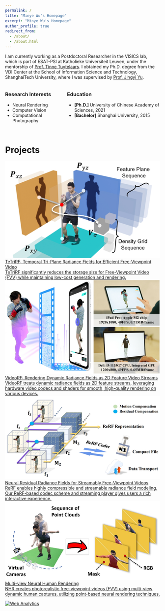 ```yaml
---
permalink: /
title: "Minye Wu's Homepage"
excerpt: "Minye Wu's Homepage"
author_profile: true
redirect_from: 
  - /about/
  - /about.html
---
```


I am currently working as a Postdoctoral Researcher in the VISICS lab, which is part of ESAT-PSI at Katholieke Universiteit Leuven, under the mentorship of [Prof. Tinne Tuytelaars](https://www.esat.kuleuven.be/psi/TT). I obtained my Ph.D. degree from the VDI Center at the School of Information Science and Technology, ShanghaiTech University, where I was supervised by [Prof. Jingyi Yu](http://www.yu-jingyi.com/cv/).



<div class="row">
<div class="column" style="float: left; width: 40%;"><!-- 第一列内容 -->
<h3>Research Interests</h3>
<ul>
<li>Neural Rendering</li>
<li>Computer Vision</li>
<li>Computational Photography</li>
</ul>
</div>
<div class="column" style="float: right; width: 60%;"><!-- 第二列内容 -->
<h3>Education</h3>
<ul>
<li><strong>[Ph.D.] </strong>University of Chinese Academy of Sciences, 2021</li>
<li><strong>[Bachelor]</strong> Shanghai University, 2015</li>
</ul>
</div>
</div>
<div style="clear: both;">&nbsp;</div>


# Projects

<div class="ns-project-container">

  <a href="https://wuminye.github.io/projects/TeTriRF/" class="ns-project-link">
    <div class="ns-project">
        <img src="projects/images/TeTriRF.jpg" alt="TeTriRF">
        <div>
            <div class="ns-project-title">TeTriRF: Temporal Tri-Plane Radiance Fields for Efficient Free-Viewpoint Video</div>
            <div class="ns-project-description">TeTriRF significantly reduces the storage size for Free-Viewpoint Video (FVV) while maintaining low-cost generation and rendering.</div>
        </div>
    </div>
  </a>

  <a href="https://aoliao12138.github.io/VideoRF/" class="ns-project-link">
    <div class="ns-project">
        <img src="projects/images/videoRF.jpg" alt="VideoRF">
        <div>
            <div class="ns-project-title">VideoRF: Rendering Dynamic Radiance Fields as 2D Feature Video Streams</div>
            <div class="ns-project-description">VideoRF treats dynamic radiance fields as 2D feature streams, leveraging hardware video codecs and shaders for smooth, high-quality rendering on various devices.</div>
        </div>
    </div>
  </a>

  <a href="https://aoliao12138.github.io/ReRF/" class="ns-project-link">
    <div class="ns-project">
        <img src="projects/images/rerf.jpg" alt="ReRF">
        <div>
            <div class="ns-project-title">Neural Residual Radiance Fields for Streamably Free-Viewpoint Videos</div>
            <div class="ns-project-description">ReRF enables highly compressible and streamable radiance field modeling. Our ReRF-based codec scheme and streaming player gives users a rich interactive experience.</div>
        </div>
    </div>
  </a>

  <a href="https://wuminye.github.io/NHR/" class="ns-project-link">
    <div class="ns-project">
        <img src="projects/images/NHR.jpg" alt="NHR">
        <div>
            <div class="ns-project-title">Multi-view Neural Human Rendering</div>
            <div class="ns-project-description">NHR creates photorealistic free-viewpoint videos (FVV) using multi-view dynamic human captures, utilizing point-based neural rendering techniques.</div>
        </div>
    </div>
  </a>
    <!-- Repeat for each project -->
</div>



<!-- Default Statcounter code for homepage https://wuminye.github.io/ -->
<script type="text/javascript">
var sc_project=12948099; 
var sc_invisible=1; 
var sc_security="0b88a620"; 
</script>
<script type="text/javascript"
src="https://www.statcounter.com/counter/counter.js" async></script>
<noscript><div class="statcounter"><a title="Web Analytics"
href="https://statcounter.com/" target="_blank"><img class="statcounter"
src="https://c.statcounter.com/12948099/0/0b88a620/1/" alt="Web Analytics"
referrerPolicy="no-referrer-when-downgrade"></a></div></noscript>
<!-- End of Statcounter Code -->